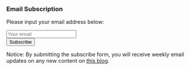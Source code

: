 ### Email Subscription


Please input your email address below:  

<form action="https://getsimpleform.com/messages?form_api_token=c3598d52a926ffd75dc60177ecb06590" method="post">
  <!-- the redirect_to is optional, the form will redirect to the referrer on submission -->
  <input type='hidden' name='redirect_to' value='<the complete return url e.g. https://yudong-94.github.io/personal-website/subscribe-success' />
  <!-- all your input fields here.... -->
  <input type="email" placeholder="Your email" id="email"/>
  <br>
  <input type="submit" value="Subscribe" id="submit"/>
</form>

Notice: By submitting the subscribe form, you will receive weekly email updates on any new content on [this blog](https://yudong-94.github.io/personal-website/).
